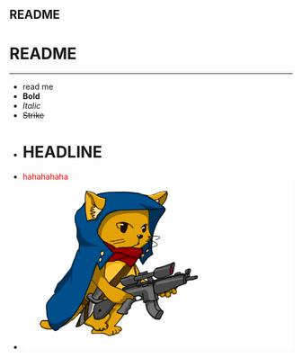 README
------------------------------------------------------------
# README
------------------------------------------------------------
 - read me
 - <b>Bold</b>
 - <i>Italic</i>
 - <strike>Strike</strike>
 - <h1>HEADLINE</h1>
 - <font color=red>hahahahaha</font>
 - <img src="./static/imgs/SD-run.gif">
